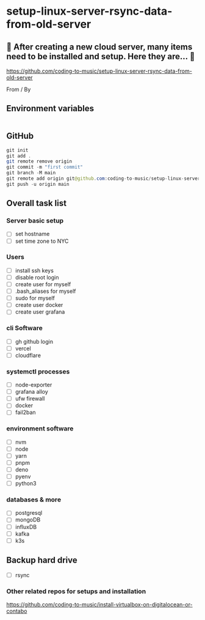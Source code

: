 # setup-linux-server-rsync-data-from-old-server

## 🚀 After creating a new cloud server, many items need to be installed and setup. Here they are... 🚀

https://github.com/coding-to-music/setup-linux-server-rsync-data-from-old-server

From / By

## Environment variables

```java

```

## GitHub

```java
git init
git add .
git remote remove origin
git commit -m "first commit"
git branch -M main
git remote add origin git@github.com:coding-to-music/setup-linux-server-rsync-data-from-old-server.git
git push -u origin main
```

## Overall task list

### Server basic setup

- [ ] set hostname
- [ ] set time zone to NYC

### Users

- [ ] install ssh keys
- [ ] disable root login
- [ ] create user for myself
- [ ] .bash_aliases for myself
- [ ] sudo for myself
- [ ] create user docker
- [ ] create user grafana

### cli Software

- [ ] gh github login
- [ ] vercel
- [ ] cloudflare

### systemctl processes

- [ ] node-exporter
- [ ] grafana alloy
- [ ] ufw firewall
- [ ] docker
- [ ] fail2ban

### environment software

- [ ] nvm
- [ ] node
- [ ] yarn
- [ ] pnpm
- [ ] deno
- [ ] pyenv
- [ ] python3

### databases & more

- [ ] postgresql
- [ ] mongoDB
- [ ] influxDB
- [ ] kafka
- [ ] k3s

## Backup hard drive

- [ ] rsync

### Other related repos for setups and installation

https://github.com/coding-to-music/install-virtualbox-on-digitalocean-or-contabo
